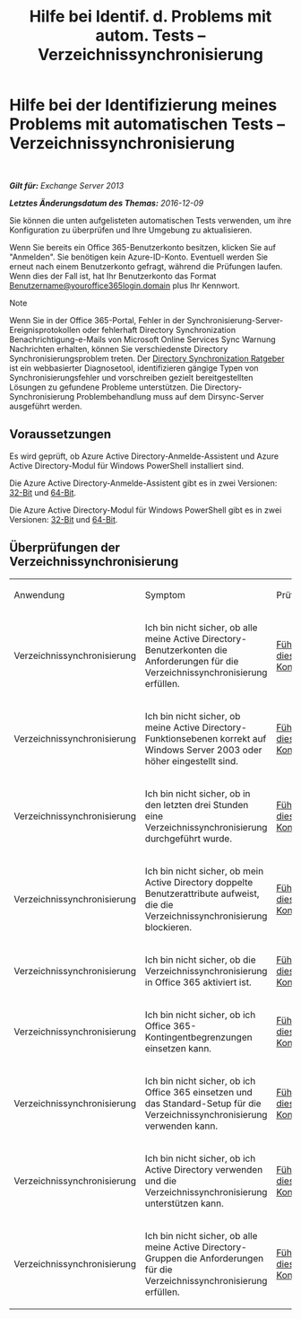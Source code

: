 ﻿---
title: 'Hilfe bei Identif. d. Problems mit autom. Tests – Verzeichnissynchronisierung'
TOCTitle: Hilfe bei der Identifizierung meines Problems mit automatischen Tests – Verzeichnissynchronisierung
ms:assetid: e6ea900a-c382-444c-a8ce-54d392bfeca3
ms:mtpsurl: https://technet.microsoft.com/de-de/library/Dn793977(v=EXCHG.150)
ms:contentKeyID: 62633030
ms.date: 05/22/2018
mtps_version: v=EXCHG.150
ms.translationtype: MT
---

# Hilfe bei der Identifizierung meines Problems mit automatischen Tests – Verzeichnissynchronisierung

 

_**Gilt für:** Exchange Server 2013_

_**Letztes Änderungsdatum des Themas:** 2016-12-09_

Sie können die unten aufgelisteten automatischen Tests verwenden, um ihre Konfiguration zu überprüfen und Ihre Umgebung zu aktualisieren.

Wenn Sie bereits ein Office 365-Benutzerkonto besitzen, klicken Sie auf "Anmelden". Sie benötigen kein Azure-ID-Konto. Eventuell werden Sie erneut nach einem Benutzerkonto gefragt, während die Prüfungen laufen. Wenn dies der Fall ist, hat Ihr Benutzerkonto das Format Benutzername@youroffice365login.domain plus Ihr Kennwort.


> [!NOTE]
> Wenn Sie in der Office 365-Portal, Fehler in der Synchronisierung-Server-Ereignisprotokollen oder fehlerhaft Directory Synchronization Benachrichtigung-e-Mails von Microsoft Online Services Sync Warnung Nachrichten erhalten, können Sie verschiedenste Directory Synchronisierungsproblem treten. Der <A href="https://aka.ms/dsup">Directory Synchronization Ratgeber</A> ist ein webbasierter Diagnosetool, identifizieren gängige Typen von Synchronisierungsfehler und vorschreiben gezielt bereitgestellten Lösungen zu gefundene Probleme unterstützen. Die Directory-Synchronisierung Problembehandlung muss auf dem Dirsync-Server ausgeführt werden.



## Voraussetzungen

Es wird geprüft, ob Azure Active Directory-Anmelde-Assistent und Azure Active Directory-Modul für Windows PowerShell installiert sind.

Die Azure Active Directory-Anmelde-Assistent gibt es in zwei Versionen: [32-Bit](https://go.microsoft.com/fwlink/?linkid=286261) und [64-Bit](https://go.microsoft.com/fwlink/?linkid=286262).

Die Azure Active Directory-Modul für Windows PowerShell gibt es in zwei Versionen: [32-Bit](https://go.microsoft.com/fwlink/?linkid=286258) und [64-Bit](https://go.microsoft.com/fwlink/?linkid=286259).

## Überprüfungen der Verzeichnissynchronisierung


<table>
<colgroup>
<col style="width: 33%" />
<col style="width: 33%" />
<col style="width: 33%" />
</colgroup>
<tbody>
<tr class="odd">
<td><p>Anwendung</p></td>
<td><p>Symptom</p></td>
<td><p>Prüfung</p></td>
</tr>
<tr class="even">
<td><p>Verzeichnissynchronisierung</p></td>
<td><p>Ich bin nicht sicher, ob alle meine Active Directory-Benutzerkonten die Anforderungen für die Verzeichnissynchronisierung erfüllen.</p></td>
<td><p><a href="https://go.microsoft.com/?linkid=9834884">Führen Sie dieses Kontrollkästchen</a></p></td>
</tr>
<tr class="odd">
<td><p>Verzeichnissynchronisierung</p></td>
<td><p>Ich bin nicht sicher, ob meine Active Directory-Funktionsebenen korrekt auf Windows Server 2003 oder höher eingestellt sind.</p></td>
<td><p><a href="https://go.microsoft.com/?linkid=9834876">Führen Sie dieses Kontrollkästchen</a></p></td>
</tr>
<tr class="even">
<td><p>Verzeichnissynchronisierung</p></td>
<td><p>Ich bin nicht sicher, ob in den letzten drei Stunden eine Verzeichnissynchronisierung durchgeführt wurde.</p></td>
<td><p><a href="https://go.microsoft.com/?linkid=9834887">Führen Sie dieses Kontrollkästchen</a></p></td>
</tr>
<tr class="odd">
<td><p>Verzeichnissynchronisierung</p></td>
<td><p>Ich bin nicht sicher, ob mein Active Directory doppelte Benutzerattribute aufweist, die die Verzeichnissynchronisierung blockieren.</p></td>
<td><p><a href="https://go.microsoft.com/?linkid=9834883">Führen Sie dieses Kontrollkästchen</a></p></td>
</tr>
<tr class="even">
<td><p>Verzeichnissynchronisierung</p></td>
<td><p>Ich bin nicht sicher, ob die Verzeichnissynchronisierung in Office 365 aktiviert ist.</p></td>
<td><p><a href="https://go.microsoft.com/?linkid=9834887">Führen Sie dieses Kontrollkästchen</a></p></td>
</tr>
<tr class="odd">
<td><p>Verzeichnissynchronisierung</p></td>
<td><p>Ich bin nicht sicher, ob ich Office 365-Kontingentbegrenzungen einsetzen kann.</p></td>
<td><p><a href="https://go.microsoft.com/?linkid=9834920">Führen Sie dieses Kontrollkästchen</a></p></td>
</tr>
<tr class="even">
<td><p>Verzeichnissynchronisierung</p></td>
<td><p>Ich bin nicht sicher, ob ich Office 365 einsetzen und das Standard-Setup für die Verzeichnissynchronisierung verwenden kann.</p></td>
<td><p><a href="https://go.microsoft.com/?linkid=9834876">Führen Sie dieses Kontrollkästchen</a></p></td>
</tr>
<tr class="odd">
<td><p>Verzeichnissynchronisierung</p></td>
<td><p>Ich bin nicht sicher, ob ich Active Directory verwenden und die Verzeichnissynchronisierung unterstützen kann.</p></td>
<td><p><a href="https://go.microsoft.com/?linkid=9834886">Führen Sie dieses Kontrollkästchen</a></p></td>
</tr>
<tr class="even">
<td><p>Verzeichnissynchronisierung</p></td>
<td><p>Ich bin nicht sicher, ob alle meine Active Directory-Gruppen die Anforderungen für die Verzeichnissynchronisierung erfüllen.</p></td>
<td><p><a href="https://go.microsoft.com/?linkid=9834913">Führen Sie dieses Kontrollkästchen</a></p></td>
</tr>
</tbody>
</table>

